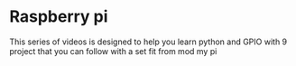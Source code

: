 
Raspberry pi
===
This series of videos is designed to help you learn python and GPIO with 9 project that you can follow with a set fit from mod my pi